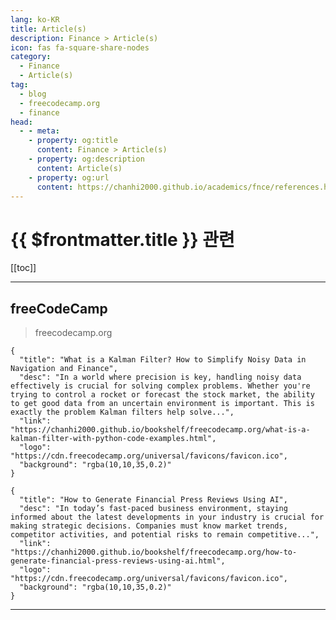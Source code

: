 ```yaml
---
lang: ko-KR
title: Article(s)
description: Finance > Article(s)
icon: fas fa-square-share-nodes
category:
  - Finance
  - Article(s)
tag:
  - blog
  - freecodecamp.org
  - finance
head:
  - - meta:
    - property: og:title
      content: Finance > Article(s)
    - property: og:description
      content: Article(s)
    - property: og:url
      content: https://chanhi2000.github.io/academics/fnce/references.html
---
```


# {{ $frontmatter.title }} 관련

<SiteInfo
  name="freeCodeCamp Programming Tutorials: Python, JavaScript, Git & More"
  desc="Browse thousands of programming tutorials written by experts. Learn Web Development, Data Science, DevOps, Security, and get developer career advice."
  url="https://freecodecamp.org/news/"
  logo="https://cdn.freecodecamp.org/universal/favicons/favicon.ico"
  preview="https://cdn.freecodecamp.org/platform/universal/fcc_meta_1920X1080-indigo.png"/>

[[toc]]

---

## <VPIcon icon="fa-brands fa-free-code-camp"/>freeCodeCamp

> freecodecamp.org

```component VPCard
{
  "title": "What is a Kalman Filter? How to Simplify Noisy Data in Navigation and Finance",
  "desc": "In a world where precision is key, handling noisy data effectively is crucial for solving complex problems. Whether you're trying to control a rocket or forecast the stock market, the ability to get good data from an uncertain environment is important. This is exactly the problem Kalman filters help solve...",
  "link": "https://chanhi2000.github.io/bookshelf/freecodecamp.org/what-is-a-kalman-filter-with-python-code-examples.html",
  "logo": "https://cdn.freecodecamp.org/universal/favicons/favicon.ico",
  "background": "rgba(10,10,35,0.2)"
}
```

```component VPCard
{
  "title": "How to Generate Financial Press Reviews Using AI",
  "desc": "In today’s fast-paced business environment, staying informed about the latest developments in your industry is crucial for making strategic decisions. Companies must know market trends, competitor activities, and potential risks to remain competitive...",
  "link": "https://chanhi2000.github.io/bookshelf/freecodecamp.org/how-to-generate-financial-press-reviews-using-ai.html",
  "logo": "https://cdn.freecodecamp.org/universal/favicons/favicon.ico",
  "background": "rgba(10,10,35,0.2)"
}
```

<!-- END: freecodecamp.org -->

---

<TagLinks />